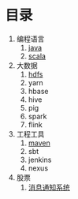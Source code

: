 # 目录

1. 编程语言
   1. [java](/java/index.md)
   2. [scala](/scala/index.md)
2. 大数据
   1. [hdfs](/hdfs/index.md)
   2. yarn
   3. hbase
   4. hive
   5. pig
   6. spark
   7. flink
3. 工程工具
   1. [maven](/maven/index.md)
   2. sbt
   3. jenkins
   4. nexus
4. 股票
   1. [消息通知系统](/broker/info/index.md)